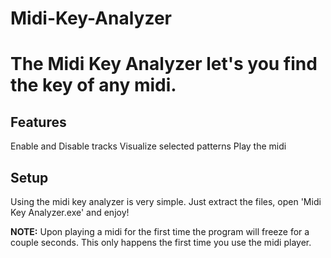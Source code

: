 # Midi-Key-Analyzer
# The Midi Key Analyzer let's you find the key of any midi.
## Features
Enable and Disable tracks
Visualize selected patterns
Play the midi

## Setup
Using the midi key analyzer is very simple.
Just extract the files, open 'Midi Key Analyzer.exe' and enjoy!

**NOTE:** Upon playing a midi for the first time the program will freeze for a couple seconds.
This only happens the first time you use the midi player.

